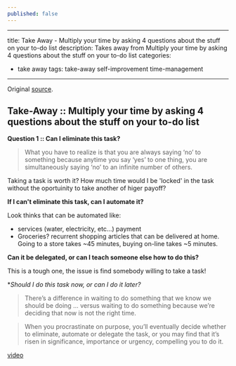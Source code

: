 ```yaml
---
published: false
---
```

---
title: Take Away - Multiply your time by asking 4 questions about the stuff on your to-do list
description: Takes away from Multiply your time by asking 4 questions about the stuff on your to-do list
categories:
 - take away
tags: take-away self-improvement time-management
---

Original [source](https://ideas.ted.com/multiply-your-time-by-asking-4-questions-about-the-stuff-on-your-to-do-list/amp/).

## Take-Away :: Multiply your time by asking 4 questions about the stuff on your to-do list

**Question 1 :: Can I eliminate this task?**

>  What you have to realize is that you are always saying ‘no’ to something because anytime you say ‘yes’ to one thing, you are simultaneously saying ‘no’ to an infinite number of others.

Taking a task is worth it? How much time would I be 'locked' in the task without the oportuinity to take another of higer payoff?

**If I can't eliminate this task, can I automate it?**

Look thinks that can be automated like:
* services (water, electricity, etc...) payment
* Groceries? recurrent shopping articles that can be delivered at home. Going to a store takes ~45 minutes, buying on-line takes ~5 minutes.

**Can it be delegated, or can I teach someone else how to do this?**

This is a tough one, the issue is find somebody willing to take a task!

**Should I do this task now, or can I do it later?*

> There’s a difference in waiting to do something that we know we should be doing … versus waiting to do something because we’re deciding that now is not the right time.

> When you procrastinate on purpose, you’ll eventually decide whether to eliminate, automate or delegate the task, or you may find that it’s risen in significance, importance or urgency, compelling you to do it.

[video](https://www.youtube.com/watch?v=y2X7c9TUQJ8)


